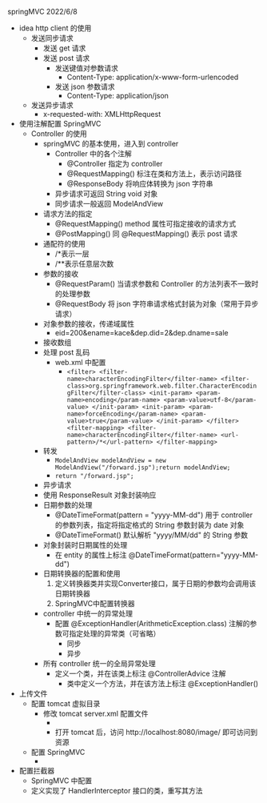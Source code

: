 springMVC
2022/6/8

* idea http client 的使用
  * 发送同步请求
    * 发送 get 请求
    * 发送 post 请求
      * 发送键值对参数请求
        * Content-Type: application/x-www-form-urlencoded
      * 发送 json 参数请求
        * Content-Type: application/json
  * 发送异步请求
    * x-requested-with: XMLHttpRequest
* 使用注解配置 SpringMVC
  * Controller 的使用
    * springMVC 的基本使用，进入到 controller
      * Controller 中的各个注解
        * @Controller 指定为 controller
        * @RequestMapping() 标注在类和方法上，表示访问路径
        * @ResponseBody 将响应体转换为 json 字符串
      * 异步请求可返回 String void 对象
      * 同步请求一般返回 ModelAndView
    * 请求方法的指定
      * @RequestMapping() method 属性可指定接收的请求方式
      * @PostMapping() 同 @RequestMapping() 表示 post 请求
    * 通配符的使用
      * /*表示一层
      * /**表示任意层次数
    * 参数的接收
      * @RequestParam() 当请求参数和 Controller 的方法列表不一致时的处理参数
      * @RequestBody 将 json 字符串请求格式封装为对象（常用于异步请求）
    * 对象参数的接收，传递域属性
      * eid=200&ename=kace&dep.did=2&dep.dname=sale
    * 接收数组
    * 处理 post 乱码
      * web.xml 中配置
        * `<filter>
          <filter-name>characterEncodingFilter</filter-name>
          <filter-class>org.springframework.web.filter.CharacterEncodingFilter</filter-class>
          <init-param>
          <param-name>encoding</param-name>
          <param-value>utf-8</param-value>
          </init-param>
          <init-param>
          <param-name>forceEncoding</param-name>
          <param-value>true</param-value>
          </init-param>
          </filter>
          <filter-mapping>
          <filter-name>characterEncodingFilter</filter-name>
          <url-pattern>/*</url-pattern>
          </filter-mapping>`
    * 转发
      * `ModelAndView modelAndView = new ModelAndView("/forward.jsp");return modelAndView;`
      * `return "/forward.jsp";`
    * 异步请求
    * 使用 ResponseResult 对象封装响应
    * 日期参数的处理
      * @DateTimeFormat(pattern = "yyyy-MM-dd") 用于 controller 的参数列表，指定将指定格式的 String 参数封装为 date 对象
      * @DateTimeFormat() 默认解析 "yyyy/MM/dd" 的 String 参数
    * 对象封装时日期属性的处理
      * 在 entity 的属性上标注 @DateTimeFormat(pattern="yyyy-MM-dd")
    * 日期转换器的配置和使用
      1. 定义转换器类并实现Converter接口，属于日期的参数均会调用该日期转换器 
      2. SpringMVC中配置转换器
    * controller 中统一的异常处理
      * 配置 @ExceptionHandler(ArithmeticException.class) 注解的参数可指定处理的异常类（可省略）
        * 同步
        * 异步
    * 所有 controller 统一的全局异常处理
      * 定义一个类，并在该类上标注 @ControllerAdvice 注解
        * 类中定义一个方法，并在该方法上标注 @ExceptionHandler()
* 上传文件 
  * 配置 tomcat 虚拟目录
    * 修改 tomcat server.xml 配置文件
      * <Context docBase="D:\image" path="/image"/>
      * 打开 tomcat 后，访问 http://localhost:8080/image/ 即可访问到资源
  * 配置 SpringMVC
    * <bean id="multipartResolver" class="org.springframework.web.multipart.commons.CommonsMultipartResolver"/>
* 配置拦截器
  * SpringMVC 中配置
  * 定义实现了 HandlerInterceptor 接口的类，重写其方法
  




